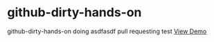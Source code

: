# github-dirty-hands-on
github-dirty-hands-on doing asdfasdf
pull requesting test
<a href="https://url-shortener-live.herokuapp.com" rel="noopener">View Demo</a>

